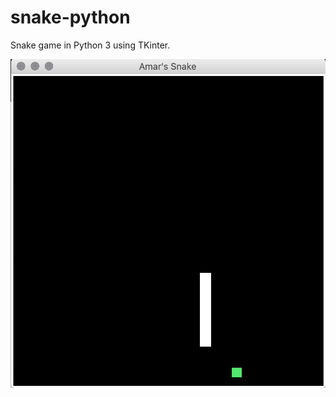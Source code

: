 # snake-python
Snake game in Python 3 using TKinter.

![alt Screenshot of the game](https://github.com/AmarTabakovic/snake-python/blob/main/screenshot_snake.png)

